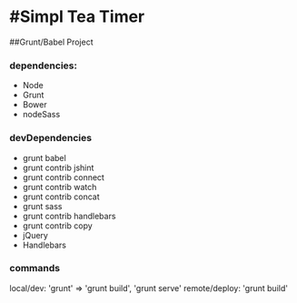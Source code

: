 #Simpl Tea Timer
=========
##Grunt/Babel Project

### dependencies:
- Node
- Grunt
- Bower
- nodeSass

### devDependencies
- grunt babel
- grunt contrib jshint
- grunt contrib connect
- grunt contrib watch
- grunt contrib concat
- grunt sass
- grunt contrib handlebars
- grunt contrib copy
- jQuery
- Handlebars

### commands
local/dev: 'grunt' => 'grunt build', 'grunt serve'
remote/deploy: 'grunt build'
